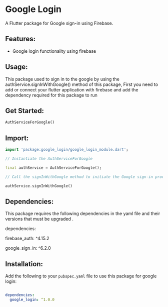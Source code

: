 # Google Login

A Flutter package for Google sign-in using Firebase.

## Features:
- Google login functionality using firebase
  
## Usage:

This package used to sign in to the google by using the authService.signInWithGoogle() method of this package,
First you need to add or connect your flutter application with firebase and add the dependency required for this package to run

## Get Started:

```dart
AuthServiceForGoogle()
```
## Import:
```dart
import 'package:google_login/google_login_module.dart';

// Instantiate the AuthServiceForGoogle

final authService = AuthServiceForGoogle();

// Call the signInWithGoogle method to initiate the Google sign-in process

authService.signInWithGoogle()
```

## Dependencies:

This package requires the following dependencies in the yaml file and their versions that must be upgraded .

dependencies:

firebase_auth: ^4.15.2

google_sign_in: ^6.2.0

## Installation:

Add the following to your `pubspec.yaml` file to use this package for google login:

```yaml

dependencies:
  google_login: ^1.0.0

